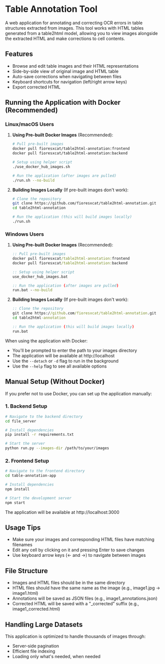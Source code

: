 # Table Annotation Tool

A web application for annotating and correcting OCR errors in table structures extracted from images. This tool works with HTML tables generated from a table2html model, allowing you to view images alongside the extracted HTML and make corrections to cell contents.

## Features

- Browse and edit table images and their HTML representations
- Side-by-side view of original image and HTML table
- Auto-save corrections when navigating between files
- Keyboard shortcuts for navigation (left/right arrow keys)
- Export corrected HTML

## Running the Application with Docker (Recommended)

### Linux/macOS Users

1. **Using Pre-built Docker Images** (Recommended):
   ```bash
   # Pull pre-built images
   docker pull fioresxcat/table2html-annotation:frontend
   docker pull fioresxcat/table2html-annotation:backend
   
   # Setup using helper script
   ./use_docker_hub_images.sh
   
   # Run the application (after images are pulled)
   ./run.sh --no-build
   ```

2. **Building Images Locally** (If pre-built images don't work):
   ```bash
   # Clone the repository
   git clone https://github.com/fioresxcat/table2html-annotation.git
   cd table2html-annotation
   
   # Run the application (this will build images locally)
   ./run.sh
   ```

### Windows Users

1. **Using Pre-built Docker Images** (Recommended):
   ```cmd
   :: Pull pre-built images
   docker pull fioresxcat/table2html-annotation:frontend
   docker pull fioresxcat/table2html-annotation:backend
   
   :: Setup using helper script
   use_docker_hub_images.bat
   
   :: Run the application (after images are pulled)
   run.bat --no-build
   ```

2. **Building Images Locally** (If pre-built images don't work):
   ```cmd
   :: Clone the repository
   git clone https://github.com/fioresxcat/table2html-annotation.git
   cd table2html-annotation
   
   :: Run the application (this will build images locally)
   run.bat
   ```

When using the application with Docker:
- You'll be prompted to enter the path to your images directory
- The application will be available at http://localhost
- Use the `--detach` or `-d` flag to run in the background
- Use the `--help` flag to see all available options

## Manual Setup (Without Docker)

If you prefer not to use Docker, you can set up the application manually:

### 1. Backend Setup

```bash
# Navigate to the backend directory
cd file_server

# Install dependencies
pip install -r requirements.txt

# Start the server
python run.py --images-dir /path/to/your/images
```

### 2. Frontend Setup

```bash
# Navigate to the frontend directory
cd table-annotation-app

# Install dependencies
npm install

# Start the development server
npm start
```

The application will be available at http://localhost:3000

## Usage Tips

- Make sure your images and corresponding HTML files have matching filenames
- Edit any cell by clicking on it and pressing Enter to save changes
- Use keyboard arrow keys (← and →) to navigate between images

## File Structure

- Images and HTML files should be in the same directory
- HTML files should have the same name as the image (e.g., image1.jpg → image1.html)
- Annotations will be saved as JSON files (e.g., image1_annotations.json)
- Corrected HTML will be saved with a "_corrected" suffix (e.g., image1_corrected.html)

## Handling Large Datasets

This application is optimized to handle thousands of images through:
- Server-side pagination
- Efficient file indexing
- Loading only what's needed, when needed 